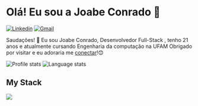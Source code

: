 # Olá! Eu sou a Joabe Conrado 👋

[![Linkedin](https://img.shields.io/badge/-JoabeBorges-blue?style=flat&logo=Linkedin&logoColor=white&link=https://www.linkedin.com/in/joabe-conrado-borges-cavalcante-b77919218/)](https://www.linkedin.com/in/joabe-conrado-borges-cavalcante-b77919218/)
[![Gmail](https://img.shields.io/badge/-joabeconrado-fa8072?style=flat&logo=Gmail&logoColor=white&link=mailto:joabe.conrado19@gmail.com)](mailto:joabe.conrado19@gmail.com)


Saudações! 🤖  Eu sou Joabe Conrado, Desenvolvedor Full-Stack , tenho 21 anos e atualmente cursando Engenharia da computação na UFAM Obrigado por visitar e eu adoraria me [conectar](https://www.linkedin.com/in/joabe-conrado-borges-cavalcante-b77919218/)!😊

<div>
  <img alt="Profile stats" src="https://github-readme-stats.vercel.app/api?username=JoabeConrado19&show_icons=true&count_private=true&include_all_commits=true&title_color=dbb6ee&icon_color=dbb6ee&text_color=dbb6ee&bg_color=0d1117&hide_border=true"/>
  <img alt="Language stats" src="https://github-readme-stats.vercel.app/api/top-langs/?username=JoabeConrado19&layout=compact&title_color=dbb6ee&icon_color=dbb6ee&text_color=dbb6ee&bg_color=0d1117&hide_border=true"/>
</div>

<div>

## My Stack

<img src="https://skillicons.dev/icons?i=html,css,js,ts,react,nextjs,tailwind,vite,figma,vscode,git,github&theme=dark" />

